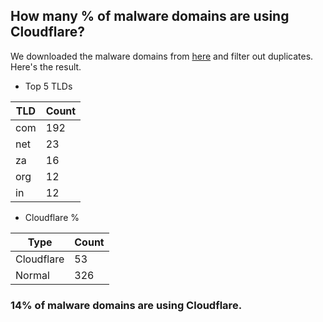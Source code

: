 ## How many % of malware domains are using Cloudflare?


We downloaded the malware domains from [here](https://urlhaus.abuse.ch) and filter out duplicates.
Here's the result.


[//]: # (start replacement)


- Top 5 TLDs

| TLD | Count |
| --- | --- |
| com | 192 |
| net | 23 |
| za | 16 |
| org | 12 |
| in | 12 |


- Cloudflare %

| Type | Count |
| --- | --- |
| Cloudflare | 53 |
| Normal | 326 |


### 14% of malware domains are using Cloudflare.